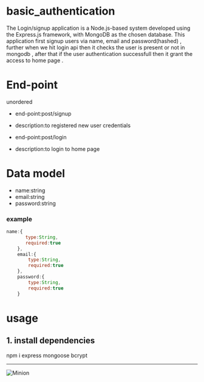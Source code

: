 # basic_authentication
The Login/signup application is a Node.js-based system developed using the Express.js framework, with MongoDB as the chosen database. This application first signup users via name, email and password(hashed) , further when we hit login api then it checks the user is present or not in mongodb , after that if the user authentication successfull then it grant the access to home page .

# End-point
unordered
  + end-point:post/signup
  + description:to registered new user credentials

  + end-point:post/login
  + description:to login to home page
 

# Data model

 + name:string
 + email:string
 + password:string 


<h3>example</h3>

``` js
name:{
       type:String,
       required:true   
    },
    email:{
        type:String,
        required:true 
    },
    password:{
        type:String,
        required:true 
    }
```


# usage

<h2>1. install dependencies</h2>
npm i express mongoose bcrypt

---

![Minion]([https://octodex.github.com/images/minion.png](https://logos-world.net/wp-content/uploads/2023/02/JavaScript-Logo.png))





